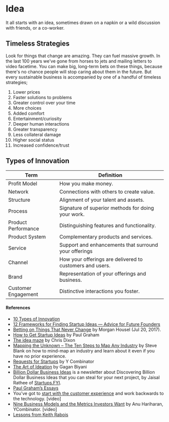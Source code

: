 # Idea

It all starts with an idea, sometimes drawn on a napkin or a wild discussion with friends, or a co-worker.

## Timeless Strategies

Look for things that change are amazing. They can fuel massive growth. In the last 100 years we've gone from horses to jets and mailing letters to video facetime. You can make big, long-term bets on these things, because there's no chance people will stop caring about them in the future. But every sustainable business is accompanied by one of a handful of timeless strategies;

1. Lower prices
1. Faster solutions to problems
1. Greater control over your time
1. More choices
1. Added comfort
1. Entertainment/curiosity
1. Deeper human interactions
1. Greater transparency
1. Less collateral damage
1. Higher social status
1. Increased confidence/trust

## Types of Innovation

| Term                | Definition |
| ------------------- | -------------------------------------------------------- |
| Profit Model        | How you make money.                                      |
| Network             | Connections with others to create value.                 |
| Structure           | Alignment of your talent and assets.                     |
| Process             | Signature of superior methods for doing your work.       |
| Product Performance | Distinguishing features and functionality.               |
| Product System      | Complementary products and services.                     |
| Service             | Support and enhancements that surround your offerings    |
| Channel             | How your offerings are delivered to customers and users. |
| Brand               | Representation of your offerings and business.           |
| Customer Engagement | Distinctive interactions you foster.                     |

#### References

- [10 Types of Innovation](https://www.visualcapitalist.com/10-types-of-innovation-the-art-of-discovering-a-breakthrough-product/)
- [12 Frameworks for Finding Startup Ideas — Advice for Future Founders](https://review.firstround.com/12-frameworks-for-finding-startup-ideas-advice-for-future-founders)
- [Betting on Things That Never Change](https://www.collaborativefund.com/blog/betting-on-things-that-never-change/) by Morgan Housel (Jul 20, 2017).
- [How to Get Startup Ideas](http://www.paulgraham.com/startupideas.html) by Paul Graham
- [The idea maze](https://cdixon.org/2013/08/04/the-idea-maze) by Chris Dixon
- [Mapping the Unknown – The Ten Steps to Map Any Industry](https://steveblank.com/2022/09/20/mapping-the-unknown-the-ten-steps-to-map-any-industry/) by Steve Blank on how to mind-map an industry and learn about it even if you have no prior experience.
- [Requests for Startups](https://www.ycombinator.com/rfs/) by Y Combinator
- [The Art of Ideation](https://www.gaganbiyani.com/blog/ideation-1) by Gagan Biyani
- [Billion Dollar Business Ideas](https://billiondollarbusinessideas.substack.com) is a newsletter about Discovering Billion Dollar Business Ideas that you can steal for your next project, by Jaisal Rathee of [Startups.FYI](https://www.startups.fyi).
- [Paul Graham’s Essays](http://paulgraham.com/articles.html)
- You’ve got to [start with the customer experience](https://www.youtube.com/watch?v=oeqPrUmVz-o) and work backwards to the technology. [video]
- [Nine Business Models and the Metrics Investors Want](https://www.youtube.com/watch?v=PTg3RZPXgLg) by Anu Hariharan, YCombinator. [video]
- [Lessons from Keith Rabois](https://mogolshan.notion.site/mogolshan/Lessons-from-Keith-Rabois-2b867858346448998d23f51beee3470a)